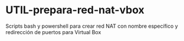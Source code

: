 # UTIL-prepara-red-nat-vbox
Scripts bash y powershell para crear red NAT con nombre específico y redirección de puertos para Virtual Box
